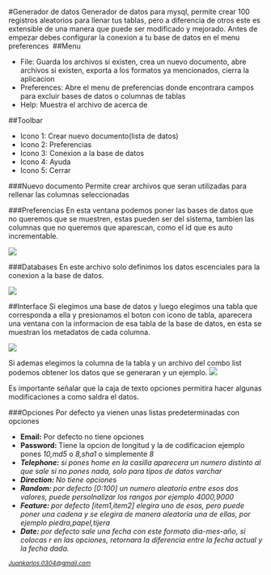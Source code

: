 #Generador de datos
Generador de datos para mysql, permite crear 100 registros aleatorios para llenar tus tablas, pero a diferencia de otros este es extensible de una manera que puede ser modificado y mejorado. Antes de empezar debes configurar la conexion a tu base de datos en el menu preferences
<a href="https://github.com/pacpac1992/MetaGenerador/blob/master/main.png" target="_blank"><img src=""/></a>
##Menu
<ul>
    <li>File: Guarda los archivos si existen, crea un nuevo documento, abre archivos si existen, exporta a los formatos ya mencionados, cierra la aplicacion</li>
    <li>Preferences: Abre el menu de preferencias donde encontrara campos para excluir bases de datos o columnas de tablas</li>
    <li>Help: Muestra el archivo de acerca de</li>
</ul>
##Toolbar
<ul>
    <li>Icono 1: Crear nuevo documento(lista de datos)</li>
    <li>Icono 2: Preferencias</li>
    <li>Icono 3: Conexion a la base de datos</li>
    <li>Icono 4: Ayuda</li>
    <li>Icono 5: Cerrar</li>
</ul>
###Nuevo documento
Permite crear archivos que seran utilizadas para rellenar las columnas seleccionadas

###Preferencias
En esta ventana podemos poner las bases de datos que no queremos que se muestren, estas pueden ser del sistema, tambien las columnas que no queremos que aparescan, como el id que es auto incrementable.

<a href="" target="_blank"><img src="capture2.png"/></a>

###Databases
En este archivo solo definimos los datos escenciales para la conexion a la base de datos.

<a href="" target="_blank"><img src="capture3.png"/></a>

##Interface
Si elegimos una base de datos y luego elegimos una tabla que corresponda a ella y presionamos el boton con icono de tabla, aparecera una ventana con la informacion de esa tabla de la base de datos, en esta se muestran los metadatos de cada columna.

<a href="" target="_blank"><img src="capture4.png"/></a>

Si ademas elegimos la columna de la tabla y un archivo del combo list podemos obtener los datos que se generaran y un ejemplo.
<a href="" target="_blank"><img src="capture5.png"/></a>

Es importante señalar que la caja de texto opciones permitira hacer algunas modificaciones a como saldra el datos.

###Opciones
Por defecto ya vienen unas listas predeterminadas con opciones
<ul>
<li><strong>Email:</strong> Por defecto no tiene opciones</li>
<li><strong>Password: </strong>Tiene la opcion de longitud y la de codificacion ejemplo pones <em>10,md5</em> o <i>8,sha1</i> o simplemente <i>8<i></li>
<li><strong>Telephone:</strong> si pones home en la casilla aparecera un numero distinto al que sale si no pones nada, solo para tipos de datos varchar</li>
<li><strong>Direction: </strong>No tiene opciones</li>
<li><strong>Random: </strong>por defecto [0:100] un numero aleatorio entre esos dos valores, puede persolnalizar los rangos por ejemplo <i>4000,9000</i></li>
<li><strong>Feature: </strong> por defecto [item1,item2] elegira uno de esos, pero puede poner una cadena y se elegira de manera aleatoria una de ellas, por ejemplo <i>piedra,papel,tijera</i></li>
<li><strong>Date: </strong>por defecto sale una fecha con este formato dia-mes-año, si colocas r  en las opciones, retornara la diferencia entre la fecha actual y la fecha dada.</li>
</ul>


<small>Juankarlos.0304@gmail.com</small>
